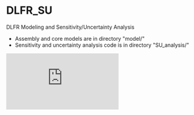 # DLFR_SU
DLFR Modeling and Sensitivity/Uncertainty Analysis
- Assembly and core models are in directory "model/"
- Sensitivity and uncertainty analysis code is in directory "SU_analysis/"

![PPT](https://github.com/jin-li/DLFR_SU/blob/master/DLFR%20Sensitivity%20%26%20Uncertainty%20Analysis.pdf)
